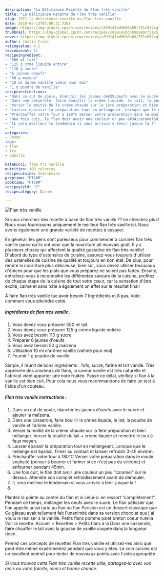 ```yaml
---
description: "La Délicieuse Recette du Flan très vanille"
title: "La Délicieuse Recette du Flan très vanille"
slug: 1971-la-delicieuse-recette-du-flan-tres-vanille
date: 2020-06-13T05:08:21.738Z
image: https://img-global.cpcdn.com/recipes/c899141bd5b90a89/751x532cq70/flan-tres-vanille-photo-principale-de-la-recette.jpg
thumbnail: https://img-global.cpcdn.com/recipes/c899141bd5b90a89/751x532cq70/flan-tres-vanille-photo-principale-de-la-recette.jpg
cover: https://img-global.cpcdn.com/recipes/c899141bd5b90a89/751x532cq70/flan-tres-vanille-photo-principale-de-la-recette.jpg
author: Justin Cross
ratingvalue: 4.2
reviewcount: 11
recipeingredient:
- "500 ml lait"
- "125 g crme liquide entire"
- "110 g sucre"
- "6 jaunes doeufs"
- "50 g mazena"
- "10 ml darme vanille vahin pour moi"
- "1 g poudre de vanille"
recipeinstructions:
- "Dans un cul de poule, blanchir les jaunes d&#39;oeufs avec le sucre et ajouter la maïzena."
- "Dans une casserole, faire bouillir la crème liquide, le lait, la poudre de vanille et l&#39;arôme vanille."
- "Verser la moitié de la crème chaude sur la 1ère préparation et bien mélanger. Verser la totalité du lait + crème liquide et remettre le tout à feux moyen."
- "Laisser épaissir la préparation tout en mélangeant. Lorsque que le mélange est épaissi, filmer au contact et laisser refroidir 3-4h environ."
- "Préchauffer votre four à 180°C Verser votre préparation dans le moule souhaité (penser à beurrer et fariner si ce n&#39;est pas du silicone) et enfourner pendant 45min."
- "Une fois cuit, le flan doit avoir une couleur un peu &#34;caramel&#34; sur le dessus. Attendre son complet refroidissement avant de démouler."
- "IL sera meilleur le lendemain si vous arrivez à tenir jusque là !"
- ""
categories:
- Resep
tags:
- flan
- trs
- vanille

katakunci: flan trs vanille 
nutrition: 100 calories
recipecuisine: Indonesian
preptime: "PT36M"
cooktime: "PT50M"
recipeyield: "2"
recipecategory: Dinner

---
```



![Flan très vanille](https://img-global.cpcdn.com/recipes/c899141bd5b90a89/751x532cq70/flan-tres-vanille-photo-principale-de-la-recette.jpg)

Si vous cherchez des recette à base de flan très vanille ?? ne cherchez plus! Nous vous fournissons uniquement le meilleur flan très vanille ici. Nous avons également une grande variété de recettes à essayer.

En général, les gens sont paresseux pour commencer à cuisiner flan très vanille parce qu'ils ont peur que la nourriture ait mauvais goût. Il y a plusieurs choses qui affectent la qualité gustative de flan très vanille! D'abord du type d'ustensiles de cuisine, assurez-vous toujours d'utiliser des ustensiles de cuisine de qualité et toujours en bon état. De plus, pour rendre la nourriture plus délicieuse, bien sûr, vous devez utiliser beaucoup d'épices pour que les plats que vous préparez ne soient pas fades. Ensuite, entraînez-vous à reconnaître les différentes saveurs de la cuisine, profitez de chaque étape de la cuisine de tout votre cœur, car la sensation d'être excité, calme et sans hâte a également un effet sur le résultat final!

<!--inarticleads1-->

À faire flan très vanille tue avoir besoin 7 Ingrédients et 8 pas. Voici comment vous atteindre cette.

##### Ingrédients de flan très vanille :

1. Vous devez vous préparer 500 ml lait
1. Vous devez vous préparer 125 g crème liquide entière
1. Vous avez besoin 110 g sucre
1. Préparer 6 jaunes d&#39;oeufs
1. Vous avez besoin 50 g maïzena
1. Utilisation 10 ml d&#39;arôme vanille (vahiné pour moi)
1. Fournir 1 g poudre de vanille


Simple, il réunit de bons ingrédients : ?ufs, sucre, farine et lait vanillé. Très appréciée des amateurs de flans, la saveur vanille est très naturelle et l&#39;abricot vient apporter une note fruitée. Passé ce délai, vérifiez si flan à la vanille est bien cuit. Pour cela nous vous recommandons de faire un test à l&#39;aide d&#39;un couteau. 

<!--inarticleads2-->

##### Flan très vanille instructions :

1. Dans un cul de poule, blanchir les jaunes d&#39;oeufs avec le sucre et ajouter la maïzena.
1. Dans une casserole, faire bouillir la crème liquide, le lait, la poudre de vanille et l&#39;arôme vanille.
1. Verser la moitié de la crème chaude sur la 1ère préparation et bien mélanger. Verser la totalité du lait + crème liquide et remettre le tout à feux moyen.
1. Laisser épaissir la préparation tout en mélangeant. Lorsque que le mélange est épaissi, filmer au contact et laisser refroidir 3-4h environ.
1. Préchauffer votre four à 180°C Verser votre préparation dans le moule souhaité (penser à beurrer et fariner si ce n&#39;est pas du silicone) et enfourner pendant 45min.
1. Une fois cuit, le flan doit avoir une couleur un peu &#34;caramel&#34; sur le dessus. Attendre son complet refroidissement avant de démouler.
1. IL sera meilleur le lendemain si vous arrivez à tenir jusque là !
1. 


Plantez la pointe au centre du flan et si celui-ci en ressort &#34;complètement&#34;. Pendant ce temps, mélanger les oeufs avec le sucre. Le flan pâtissier que l&#39;on appelle aussi tarte au flan ou flan Parisien est un dessert classique que Ce gâteau avait tellement fait l&#39;unanimité dans sa version chocolat que j&#39;ai voulu le réaliser à la vanille. Petits flans pomme palet breton coeur nutella Voir la recette. Accueil &gt; Recettes &gt; Petits flans à la Dans une casserole, faire chauffer le lait avec la gousse de vanille coupée dans la longueur (bien. 

<!--inarticleads1-->

<p>
Prenez ces concepts de recettes Flan très vanille et utilisez-les ainsi que peut-être même expérimentez pendant que vous y êtes. Le coin cuisine est un excellent endroit pour tenter de nouveaux points avec l'aide appropriée.
</p>

<p>
<i>Si vous trouvez cette Flan très vanille recette utile, partagez-la avec vos amis ou votre famille, merci et bonne chance.</i>
</p>
